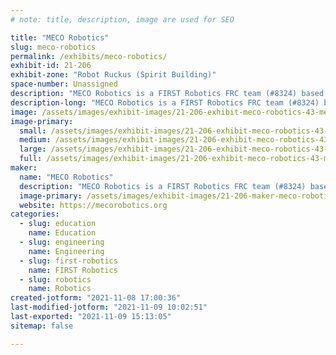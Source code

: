 ```yaml
---
# note: title, description, image are used for SEO

title: "MECO Robotics"
slug: meco-robotics
permalink: /exhibits/meco-robotics/
exhibit-id: 21-206
exhibit-zone: "Robot Ruckus (Spirit Building)"
space-number: Unassigned
description: "MECO Robotics is a FIRST Robotics FRC team (#8324) based in East Orlando."
description-long: "MECO Robotics is a FIRST Robotics FRC team (#8324) based in East Orlando that designs, builds, programs, tests, and drives an industrial-sized robot every year under a tight schedule, with detailed specifications and budgets. We are a small but mighty team who is actively recruiting high school students interested in robotics, engineering, marketing, and STEM community outreach."
image: /assets/images/exhibit-images/21-206-exhibit-meco-robotics-43-meco-sleeve-patch-white-background-square-3273-large.jpg
image-primary: 
  small: /assets/images/exhibit-images/21-206-exhibit-meco-robotics-43-meco-sleeve-patch-white-background-square-3273-small.jpg
  medium: /assets/images/exhibit-images/21-206-exhibit-meco-robotics-43-meco-sleeve-patch-white-background-square-3273-medium.jpg
  large: /assets/images/exhibit-images/21-206-exhibit-meco-robotics-43-meco-sleeve-patch-white-background-square-3273-large.jpg
  full: /assets/images/exhibit-images/21-206-exhibit-meco-robotics-43-meco-sleeve-patch-white-background-square-3273-full.jpg
maker: 
  name: "MECO Robotics"
  description: "MECO Robotics is a FIRST Robotics FRC team (#8324) based in East Orlando that designs, builds, programs, tests, and drives an industrial-sized robot every year under a tight schedule, with detailed specifications and budgets. We are a small but mighty team who is actively recruiting high school students interested in robotics, engineering, marketing, and STEM community outreach."
  image-primary: /assets/images/exhibit-images/21-206-maker-meco-robotics-meco-sleeve-patch-white-background-square-medium.jpg
  website: https://mecorobotics.org
categories: 
  - slug: education
    name: Education
  - slug: engineering
    name: Engineering
  - slug: first-robotics
    name: FIRST Robotics
  - slug: robotics
    name: Robotics
created-jotform: "2021-11-08 17:00:36"
last-modified-jotform: "2021-11-09 10:02:51"
last-exported: "2021-11-09 15:13:05"
sitemap: false

---
```

